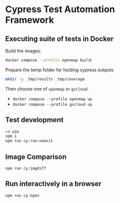 # Cypress Test Automation Framework

## Executing suite of tests in Docker

Build the images:

```sh
docker compose --profile openmap build
```

Prepare the temp folder for holding cypress outputs

```sh
mkdir -p _tmp/results _tmp/coverage
```

Then choose one of `openmap` or `gscloud`:

- `docker compose --profile openmap up`
- `docker compose --profile gscloud up`

## Test development

```sh
cd e2e
npm i
npm run cy:run:noexit
```

## Image Comparison

```
npm run cy:imgdiff
```

## Run interactively in a browser

```
npm run cy:open
```